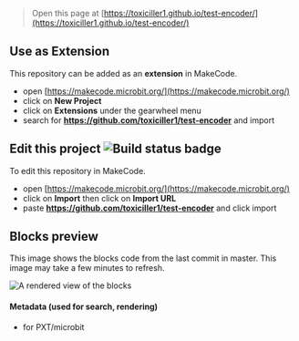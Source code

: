 
> Open this page at [https://toxiciller1.github.io/test-encoder/](https://toxiciller1.github.io/test-encoder/)

## Use as Extension

This repository can be added as an **extension** in MakeCode.

* open [https://makecode.microbit.org/](https://makecode.microbit.org/)
* click on **New Project**
* click on **Extensions** under the gearwheel menu
* search for **https://github.com/toxiciller1/test-encoder** and import

## Edit this project ![Build status badge](https://github.com/toxiciller1/test-encoder/workflows/MakeCode/badge.svg)

To edit this repository in MakeCode.

* open [https://makecode.microbit.org/](https://makecode.microbit.org/)
* click on **Import** then click on **Import URL**
* paste **https://github.com/toxiciller1/test-encoder** and click import

## Blocks preview

This image shows the blocks code from the last commit in master.
This image may take a few minutes to refresh.

![A rendered view of the blocks](https://github.com/toxiciller1/test-encoder/raw/master/.github/makecode/blocks.png)

#### Metadata (used for search, rendering)

* for PXT/microbit
<script src="https://makecode.com/gh-pages-embed.js"></script><script>makeCodeRender("{{ site.makecode.home_url }}", "{{ site.github.owner_name }}/{{ site.github.repository_name }}");</script>
